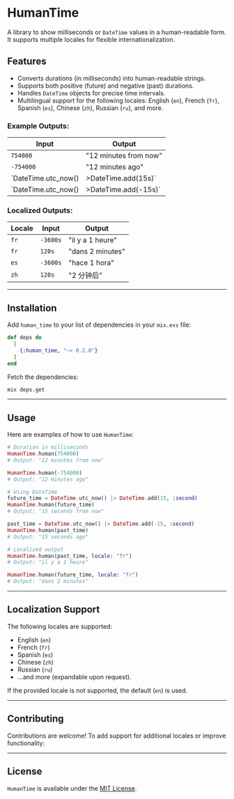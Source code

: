 # HumanTime

A library to show milliseconds or `DateTime` values in a human-readable form. It supports multiple locales for flexible internationalization.

## Features

- Converts durations (in milliseconds) into human-readable strings.
- Supports both positive (future) and negative (past) durations.
- Handles `DateTime` objects for precise time intervals.
- Multilingual support for the following locales: English (`en`), French (`fr`), Spanish (`es`), Chinese (`zh`), Russian (`ru`), and more.

### Example Outputs:

| Input                  | Output                |
|------------------------|-----------------------|
| `754000`              | "12 minutes from now" |
| `-754000`             | "12 minutes ago"      |
| `DateTime.utc_now() |>DateTime.add(15s)`   | "15 seconds from now" |
| `DateTime.utc_now() |>DateTime.add(-15s)`  | "15 seconds ago"      |

### Localized Outputs:

| Locale | Input                  | Output                |
|--------|------------------------|-----------------------|
| `fr`   | `-3600s`              | "il y a 1 heure"     |
| `fr`   | `120s`                | "dans 2 minutes"     |
| `es`   | `-3600s`              | "hace 1 hora"        |
| `zh`   | `120s`                | "2 分钟后"  |

---

## Installation

Add `human_time` to your list of dependencies in your `mix.exs` file:

```elixir
def deps do
  [
    {:human_time, "~> 0.2.0"}
  ]
end
```

Fetch the dependencies:

```bash
mix deps.get
```

---

## Usage

Here are examples of how to use `HumanTime`:

```elixir
# Duration in milliseconds
HumanTime.human(754000)
# Output: "12 minutes from now"

HumanTime.human(-754000)
# Output: "12 minutes ago"

# Using DateTime
future_time = DateTime.utc_now() |> DateTime.add(15, :second)
HumanTime.human(future_time)
# Output: "15 seconds from now"

past_time = DateTime.utc_now() |> DateTime.add(-15, :second)
HumanTime.human(past_time)
# Output: "15 seconds ago"

# Localized output
HumanTime.human(past_time, locale: "fr")
# Output: "il y a 1 heure"

HumanTime.human(future_time, locale: "fr")
# Output: "dans 2 minutes"
```

---

## Localization Support

The following locales are supported:

- English (`en`)
- French (`fr`)
- Spanish (`es`)
- Chinese (`zh`)
- Russian (`ru`)
- ...and more (expandable upon request).

If the provided locale is not supported, the default (`en`) is used.

---


## Contributing

Contributions are welcome! To add support for additional locales or improve functionality:

---

## License

`HumanTime` is available under the [MIT License](LICENSE).

